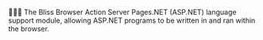 🌳️🌐️💠️ The Bliss Browser Action Server Pages.NET (ASP.NET) language support module, allowing ASP.NET programs to be written in and ran within the browser.
